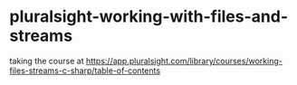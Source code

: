 # pluralsight-working-with-files-and-streams
taking the course at https://app.pluralsight.com/library/courses/working-files-streams-c-sharp/table-of-contents
